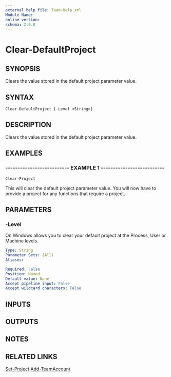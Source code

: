 ```yaml
---
external help file: Team-Help.xml
Module Name: 
online version: 
schema: 2.0.0
---
```


# Clear-DefaultProject

## SYNOPSIS
Clears the value stored in the default project parameter value.

## SYNTAX

```
Clear-DefaultProject [-Level <String>]
```

## DESCRIPTION
Clears the value stored in the default project parameter value.

## EXAMPLES

### -------------------------- EXAMPLE 1 --------------------------
```
Clear-Project
```

This will clear the default project parameter value.
You will now have to
provide a project for any functions that require a project.

## PARAMETERS

### -Level
On Windows allows you to clear your default project at the Process, User or Machine levels.

```yaml
Type: String
Parameter Sets: (All)
Aliases: 

Required: False
Position: Named
Default value: None
Accept pipeline input: False
Accept wildcard characters: False
```

## INPUTS

## OUTPUTS

## NOTES

## RELATED LINKS

[Set-Project](Set-Project.md)
[Add-TeamAccount](Add-TeamAccount.md)

